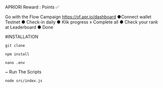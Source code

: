 APRIORI
Reward : Points ✅

Go with the Flow Campaign
https://of.apr.io/dashboard
●Connect wallet Testnet
● Check-in daily
● Klik progress » Complete all
● Check your rank at Leaderboard
● Done

#INSTALLATION

```
git clone 
```
```
npm install
```
```
nano .env
```
~ Run The Scripts
```
node src/index.js 
```
